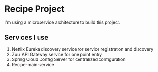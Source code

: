 # Recipe Project

I'm using a microservice architecture to build this project.
## Services I use
1. Netflix Eureka discovery service for service registration and discovery
1. Zuul API Gateway service for one point entry 
1. Spring Cloud Config Server for centralized configuration
1. Recipe-main-service
